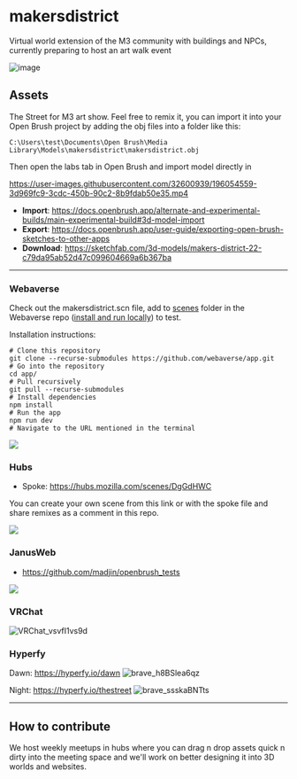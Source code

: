 # makersdistrict

Virtual world extension of the M3 community with buildings and NPCs, currently preparing to host an art walk event

![image](https://user-images.githubusercontent.com/32600939/196055322-7aee4c26-4b93-4ddc-93b2-b9c8ce0501dd.png)


## Assets

The Street for M3 art show. Feel free to remix it, you can import it into your Open Brush project by adding the obj files into a folder like this:

`C:\Users\test\Documents\Open Brush\Media Library\Models\makersdistrict\makersdistrict.obj`

Then open the labs tab in Open Brush and import model directly in

https://user-images.githubusercontent.com/32600939/196054559-3d969fc9-3cdc-450b-90c2-8b9fdab50e35.mp4

- **Import**: https://docs.openbrush.app/alternate-and-experimental-builds/main-experimental-build#3d-model-import
- **Export**: https://docs.openbrush.app/user-guide/exporting-open-brush-sketches-to-other-apps
- **Download**: https://sketchfab.com/3d-models/makers-district-22-c79da95ab52d47c099604669a6b367ba


---

### Webaverse

Check out the makersdistrict.scn file, add to [scenes](https://github.com/webaverse/app/tree/master/scenes) folder in the Webaverse repo ([install and run locally](https://github.com/webaverse/app#to-use)) to test.

Installation instructions:

```
# Clone this repository
git clone --recurse-submodules https://github.com/webaverse/app.git
# Go into the repository
cd app/
# Pull recursively
git pull --recurse-submodules 
# Install dependencies
npm install
# Run the app
npm run dev
# Navigate to the URL mentioned in the terminal
```

![](https://i.imgur.com/9aqtnHB.jpg)



### Hubs

- Spoke: https://hubs.mozilla.com/scenes/DgGdHWC

You can create your own scene from this link or with the spoke file and share remixes as a comment in this repo.

![](https://i.imgur.com/PQDZb3H.jpg)


### JanusWeb

- https://github.com/madjin/openbrush_tests

![](https://i.imgur.com/RGam2tt.jpg)


### VRChat

![VRChat_vsvfI1vs9d](https://user-images.githubusercontent.com/32600939/196094832-46d21b44-b063-4b75-b5dc-9f73c6306a6d.png)

### Hyperfy

Dawn: https://hyperfy.io/dawn
![brave_h8BSlea6qz](https://user-images.githubusercontent.com/32600939/196054618-d297475f-442f-44ab-b22c-f2579ede2169.jpg)

Night: https://hyperfy.io/thestreet
![brave_ssskaBNTts](https://user-images.githubusercontent.com/32600939/196054643-f55c9859-15ce-488d-92b5-f2b025c5cdf4.jpg)


---

## How to contribute

We host weekly meetups in hubs where you can drag n drop assets quick n dirty into the meeting space and we'll work on better designing it into 3D worlds and websites.
